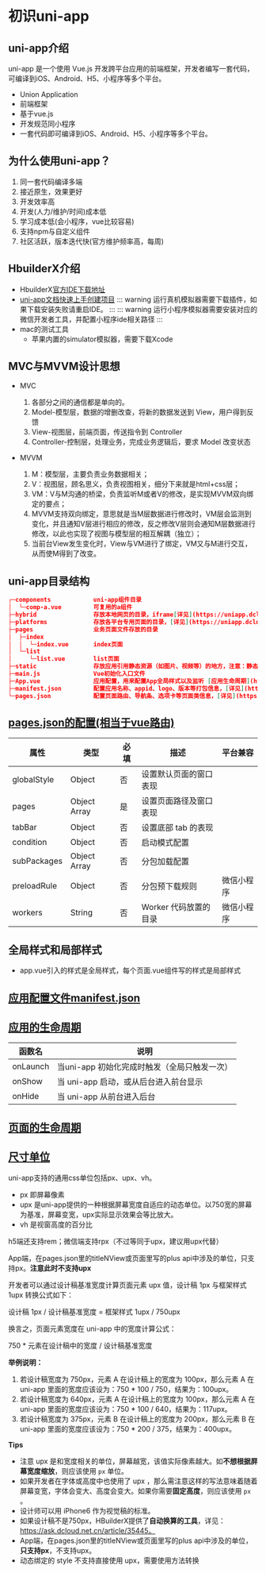 # 初识uni-app

## uni-app介绍
uni-app 是一个使用 Vue.js 开发跨平台应用的前端框架，开发者编写一套代码，可编译到iOS、Android、H5、小程序等多个平台。
* Union Application
* 前端框架
* 基于vue.js
* 开发规范同小程序
* 一套代码即可编译到iOS、Android、H5、小程序等多个平台。
## 为什么使用uni-app？
1. 同一套代码编译多端
2. 接近原生，效果更好
3. 开发效率高
4. 开发(人力/维护/时间)成本低
5. 学习成本低(会小程序，vue比较容易)
6. 支持npm与自定义组件
7. 社区活跃，版本迭代快(官方维护频率高，每周)
## HbuilderX介绍
* HbuilderX[官方IDE下载地址](http://www.dcloud.io/hbuilderx.html)
* [uni-app文档快速上手创建项目](https://uniapp.dcloud.io/api/README)
::: warning
运行真机模拟器需要下载插件，如果下载安装失败请重启IDE。
:::
::: warning
运行小程序模拟器需要安装对应的微信开发者工具，并配置小程序ide相关路径
:::
* mac的测试工具
  * 苹果内置的simulator模拟器，需要下载Xcode
## MVC与MVVM设计思想
* MVC
  1. 各部分之间的通信都是单向的。
  2. Model-模型层，数据的增删改查，将新的数据发送到 View，用户得到反馈
  3. View-视图层，前端页面，传送指令到 Controller
  4. Controller-控制层，处理业务，完成业务逻辑后，要求 Model 改变状态

* MVVM
  1. M：模型层，主要负责业务数据相关；
  2. V：视图层，顾名思义，负责视图相关，细分下来就是html+css层；
  3. VM：V与M沟通的桥梁，负责监听M或者V的修改，是实现MVVM双向绑定的要点；
  4. MVVM支持双向绑定，意思就是当M层数据进行修改时，VM层会监测到变化，并且通知V层进行相应的修改，反之修改V层则会通知M层数据进行修改，以此也实现了视图与模型层的相互解耦（独立）；
  5. 当前台View发生变化时，View与VM进行了绑定，VM又与M进行交互，从而使M得到了改变。

## uni-app目录结构

```json
┌─components            uni-app组件目录
│  └─comp-a.vue         可复用的a组件
├─hybrid                存放本地网页的目录，iframe[详见](https://uniapp.dcloud.io/component/web-view)
├─platforms             存放各平台专用页面的目录，[详见](https://uniapp.dcloud.io/platform)
├─pages                 业务页面文件存放的目录
│  ├─index
│  │  └─index.vue       index页面
│  └─list
│     └─list.vue        list页面
├─static                存放应用引用静态资源（如图片、视频等）的地方，注意：静态资源只能存放于此
├─main.js               Vue初始化入口文件
├─App.vue               应用配置，用来配置App全局样式以及监听 [应用生命周期](https://uniapp.dcloud.io/frame?id=%E5%BA%94%E7%94%A8%E7%94%9F%E5%91%BD%E5%91%A8%E6%9C%9F)
├─manifest.json         配置应用名称、appid、logo、版本等打包信息，[详见](https://uniapp.dcloud.io/collocation/manifest)
└─pages.json            配置页面路由、导航条、选项卡等页面类信息，[详见](https://uniapp.dcloud.io/collocation/pages)
```

## [pages.json的配置(相当于vue路由)](https://uniapp.dcloud.io/collocation/pages)
属性  | 类型  | 必填 | 描述 | 平台兼容
------- | ------- | ------- | ------- | -------
globalStyle | Object | 否 | 设置默认页面的窗口表现 | 
pages | Object Array | 是 | 设置页面路径及窗口表现 | 
tabBar | Object | 否 | 设置底部 tab 的表现 | 
condition | Object | 否 | 启动模式配置 | 
subPackages | Object Array | 否 | 分包加载配置 | 
preloadRule | Object | 否 | 分包预下载规则 | 微信小程序
workers | String | 否 | Worker 代码放置的目录 | 微信小程序

## 全局样式和局部样式
* app.vue引入的样式是全局样式，每个页面.vue组件写的样式是局部样式
## [应用配置文件manifest.json](https://uniapp.dcloud.io/collocation/manifest)

## [应用的生命周期](https://uniapp.dcloud.io/frame?id=%E5%BA%94%E7%94%A8%E7%94%9F%E5%91%BD%E5%91%A8%E6%9C%9F)
函数名 | 说明
------- | -------
onLaunch | 当uni-app 初始化完成时触发（全局只触发一次）
onShow | 当 uni-app 启动，或从后台进入前台显示
onHide | 当 uni-app 从前台进入后台
## [页面的生命周期](https://uniapp.dcloud.io/frame?id=%E9%A1%B5%E9%9D%A2%E7%94%9F%E5%91%BD%E5%91%A8%E6%9C%9F)
## [尺寸单位](https://uniapp.dcloud.io/frame?id=%E5%B0%BA%E5%AF%B8%E5%8D%95%E4%BD%8D)
uni-app支持的通用css单位包括px、upx、vh。
* px 即屏幕像素
* upx 是uni-app提供的一种根据屏幕宽度自适应的动态单位。以750宽的屏幕为基准，屏幕变宽，upx实际显示效果会等比放大。
* vh 是视窗高度的百分比

h5端还支持rem；微信端支持rpx（不过等同于upx，建议用upx代替）

App端，在pages.json里的titleNView或页面里写的plus api中涉及的单位，只支持px。**注意此时不支持upx**

开发者可以通过设计稿基准宽度计算页面元素 upx 值，设计稿 1px 与框架样式 1upx 转换公式如下：

设计稿 1px / 设计稿基准宽度 = 框架样式 1upx / 750upx

换言之，页面元素宽度在 uni-app 中的宽度计算公式：

750 * 元素在设计稿中的宽度 / 设计稿基准宽度

**举例说明：**

1. 若设计稿宽度为 750px，元素 A 在设计稿上的宽度为 100px，那么元素 A 在 uni-app 里面的宽度应该设为：750 * 100 / 750，结果为：100upx。
2. 若设计稿宽度为 640px，元素 A 在设计稿上的宽度为 100px，那么元素 A 在 uni-app 里面的宽度应该设为：750 * 100 / 640，结果为：117upx。
3. 若设计稿宽度为 375px，元素 B 在设计稿上的宽度为 200px，那么元素 B 在 uni-app 里面的宽度应该设为：750 * 200 / 375，结果为：400upx。

**Tips**

* 注意 upx 是和宽度相关的单位，屏幕越宽，该值实际像素越大。如**不想根据屏幕宽度缩放**，则应该使用 `px` 单位。
* 如果开发者在字体或高度中也使用了 upx ，那么需注意这样的写法意味着随着屏幕变宽，字体会变大、高度会变大。如果你需要**固定高度**，则应该使用 `px` 。
* 设计师可以用 iPhone6 作为视觉稿的标准。
* 如果设计稿不是750px，HBuilderX提供了**自动换算的工具**，详见：https://ask.dcloud.net.cn/article/35445。
* App端，在pages.json里的titleNView或页面里写的plus api中涉及的单位，**只支持px**，不支持upx。
* 动态绑定的 style 不支持直接使用 upx，需要使用方法转换